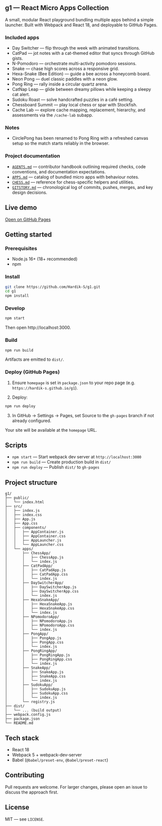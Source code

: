 ## g1 — React Micro Apps Collection

A small, modular React playground bundling multiple apps behind a simple launcher. Built with Webpack and React 18, and deployable to GitHub Pages.

### Included apps

- Day Switcher — flip through the week with animated transitions.
- CatPad — jot notes with a cat-themed editor that syncs through GitHub gists.
- N-Pomodoro — orchestrate multi-activity pomodoro sessions.
- Snake — chase high scores across a responsive grid.
- Hexa-Snake (Bee Edition) — guide a bee across a honeycomb board.
- Neon Pong — duel classic paddles with a neon glow.
- Pong Ring — rally inside a circular quartz arena.
- CatNap Leap — glide between dreamy pillows while keeping a sleepy cat alert.
- Sudoku Roast — solve handcrafted puzzles in a café setting.
- Chessboard Summit — play local chess or spar with Stockfish.
- Cache Lab — explore cache mapping, replacement, hierarchy, and assessments via the `/cache-lab` subapp.

### Notes

- CirclePong has been renamed to Pong Ring with a refreshed canvas setup so the match starts reliably in the browser.

### Project documentation

- [`AGENTS.md`](AGENTS.md) — contributor handbook outlining required checks, code conventions, and documentation expectations.
- [`APPS.md`](APPS.md) — catalog of bundled micro apps with behaviour notes.
- [`CHESS.md`](CHESS.md) — reference for chess-specific helpers and utilities.
- [`GITSTORY.md`](GITSTORY.md) — chronological log of commits, pushes, merges, and key design decisions.

## Live demo

[Open on GitHub Pages](https://hardik-s.github.io/g1)

## Getting started

### Prerequisites

- Node.js 16+ (18+ recommended)
- npm

### Install

```bash
git clone https://github.com/Hardik-S/g1.git
cd g1
npm install
```

### Develop

```bash
npm start
```

Then open http://localhost:3000.

### Build

```bash
npm run build
```

Artifacts are emitted to `dist/`.

### Deploy (GitHub Pages)

1) Ensure `homepage` is set in `package.json` to your repo page (e.g. `https://hardik-s.github.io/g1`).

2) Deploy:

```bash
npm run deploy
```

3) In GitHub → Settings → Pages, set Source to the `gh-pages` branch if not already configured.

Your site will be available at the `homepage` URL.

## Scripts

- `npm start` — Start webpack dev server at `http://localhost:3000`
- `npm run build` — Create production build in `dist/`
- `npm run deploy` — Publish `dist/` to `gh-pages`

## Project structure

```
g1/
├── public/
│   └── index.html
├── src/
│   ├── index.js
│   ├── index.css
│   ├── App.js
│   ├── App.css
│   ├── components/
│   │   ├── AppContainer.js
│   │   ├── AppContainer.css
│   │   ├── AppLauncher.js
│   │   └── AppLauncher.css
│   └── apps/
│       ├── ChessApp/
│       │   ├── ChessApp.js
│       │   └── index.js
│       ├── CatPadApp/
│       │   ├── CatPadApp.js
│       │   ├── CatPadApp.css
│       │   └── index.js
│       ├── DaySwitcherApp/
│       │   ├── DaySwitcherApp.js
│       │   ├── DaySwitcherApp.css
│       │   └── index.js
│       ├── HexaSnakeApp/
│       │   ├── HexaSnakeApp.js
│       │   ├── HexaSnakeApp.css
│       │   └── index.js
│       ├── NPomodoroApp/
│       │   ├── NPomodoroApp.js
│       │   ├── NPomodoroApp.css
│       │   └── index.js
│       ├── PongApp/
│       │   ├── PongApp.js
│       │   ├── PongApp.css
│       │   └── index.js
│       ├── PongRingApp/
│       │   ├── PongRingApp.js
│       │   ├── PongRingApp.css
│       │   └── index.js
│       ├── SnakeApp/
│       │   ├── SnakeApp.js
│       │   ├── SnakeApp.css
│       │   └── index.js
│       ├── SudokuApp/
│       │   ├── SudokuApp.js
│       │   ├── SudokuApp.css
│       │   └── index.js
│       └── registry.js
├── dist/
│   └── ... (build output)
├── webpack.config.js
├── package.json
└── README.md
```

## Tech stack

- React 18
- Webpack 5 + webpack-dev-server
- Babel (`@babel/preset-env`, `@babel/preset-react`)

## Contributing

Pull requests are welcome. For larger changes, please open an issue to discuss the approach first.

## License

MIT — see `LICENSE`.